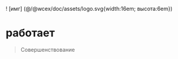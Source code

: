<!--DESC: {"icon":"explore"} -->
! [имг] (@/@wcex/doc/assets/logo.svg{width:16em; высота:6em})
# работает
> Совершенствование

